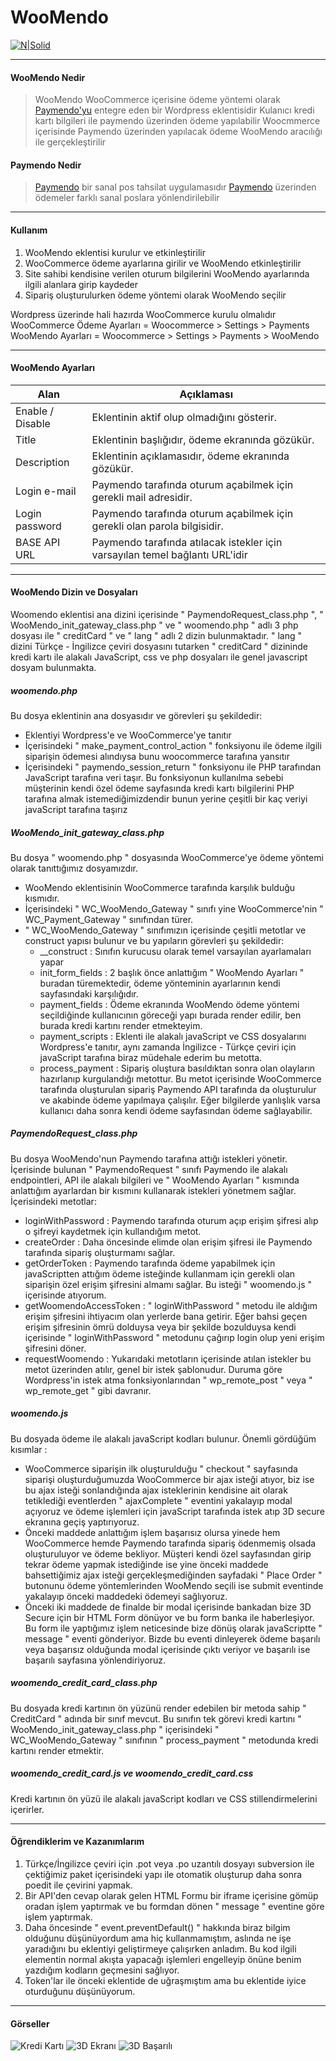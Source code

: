 # WooMendo
[![N|Solid](./assets/gri.png)](https://www.gri.net/)

---

#### WooMendo Nedir
> WooMendo WooCommerce içerisine ödeme yöntemi olarak [Paymendo'yu](https://www.paymendo.com/) entegre eden bir Wordpress eklentisidir
> Kulanıcı kredi kartı bilgileri ile paymendo üzerinden ödeme yapılabilir
> Woocmmerce içerisinde Paymendo üzerinden yapılacak ödeme WooMendo aracılığı ile gerçekleştirilir

#### Paymendo Nedir
>  [Paymendo](https://www.paymendo.com/) bir sanal pos tahsilat uygulamasıdır
>  [Paymendo](https://www.paymendo.com/) üzerinden ödemeler farklı sanal poslara yönlendirilebilir

---

#### Kullanım
1. WooMendo eklentisi kurulur ve etkinleştirilir 
2. WooCommerce ödeme ayarlarına girilir ve WooMendo etkinleştirilir
3. Site sahibi kendisine verilen oturum bilgilerini WooMendo ayarlarında ilgili alanlara girip kaydeder
4. Sipariş oluşturulurken ödeme yöntemi olarak WooMendo seçilir

Wordpress üzerinde hali hazırda WooCommerce kurulu olmalıdır
WooCommerce Ödeme Ayarları = Woocommerce > Settings > Payments
WooMendo Ayarları = Woocommerce > Settings > Payments > WooMendo

---

#### WooMendo Ayarları
| Alan | Açıklaması |
|----|----|
|Enable / Disable | Eklentinin aktif olup olmadığını gösterir.|
|Title|Eklentinin başlığıdır, ödeme ekranında gözükür.|
|Description|Eklentinin açıklamasıdır, ödeme ekranında gözükür.|
|Login e-mail|Paymendo tarafında oturum açabilmek için gerekli mail adresidir.|
|Login password|Paymendo tarafında oturum açabilmek için gerekli olan parola bilgisidir.|
|BASE API URL|Paymendo tarafında atılacak istekler için varsayılan temel bağlantı URL'idir|

---

#### WooMendo Dizin ve Dosyaları
Woomendo eklentisi ana dizini içerisinde " PaymendoRequest_class.php ", " WooMendo_init_gateway_class.php " ve " woomendo.php " adlı 3 php dosyası ile " creditCard "  ve " lang " adlı 2 dizin bulunmaktadır. " lang " dizini Türkçe - İngilizce çeviri dosyasını tutarken " creditCard " dizininde kredi kartı ile alakalı JavaScript, css ve php dosyaları ile genel javascript dosyam bulunmakta.

##### woomendo.php
Bu dosya eklentinin ana dosyasıdır ve görevleri şu şekildedir:
* Eklentiyi Wordpress'e ve WooCommerce'ye tanıtır
* İçerisindeki " make_payment_control_action " fonksiyonu ile ödeme ilgili siparişin ödemesi alındıysa bunu woocommerce tarafına yansıtır
* İçerisindeki " paymendo_session_return " fonksiyonu ile PHP tarafından JavaScript tarafına veri taşır. Bu fonksiyonun kullanılma sebebi müşterinin kendi özel ödeme sayfasında kredi kartı bilgilerini PHP tarafına almak istemediğimizdendir bunun yerine çeşitli bir kaç veriyi javaScript tarafına taşırız

##### WooMendo_init_gateway_class.php
Bu dosya " woomendo.php " dosyasında WooCommerce'ye ödeme yöntemi olarak tanıttığımız dosyamızdır. 
* WooMendo eklentisinin WooCommerce tarafında karşılık bulduğu kısmıdır. 
* İçerisindeki " WC_WooMendo_Gateway " sınıfı yine WooCommerce'nin " WC_Payment_Gateway " sınıfından türer.
* " WC_WooMendo_Gateway " sınıfımızın içerisinde çeşitli metotlar ve construct yapısı bulunur ve bu yapıların görevleri şu şekildedir:
    *    __construct : Sınıfın kurucusu olarak temel varsayılan ayarlamaları yapar
    *    init_form_fields : 2 başlık önce anlattığım " WooMendo Ayarları " buradan türemektedir, ödeme yönteminin ayarlarının kendi sayfasındaki karşılığıdır.
    *    payment_fields : Ödeme ekranında WooMendo ödeme yöntemi seçildiğinde kullanıcının göreceği yapı burada render edilir, ben burada kredi kartını render etmekteyim.
    *    payment_scripts : Eklenti ile alakalı javaScript ve CSS dosyalarını Wordpress'e tanıtır, aynı zamanda İngilizce - Türkçe çeviri için javaScript tarafına biraz müdehale ederim bu metotta. 
    *    process_payment : Sipariş oluştura basıldıktan sonra olan olayların hazırlanıp kurgulandığı metottur. Bu metot içerisinde WooCommerce tarafında oluşturulan sipariş Paymendo API tarafında da oluşturulur ve akabinde ödeme yapılmaya çalışılır. Eğer bilgilerde yanlışlık varsa kullanıcı daha sonra kendi ödeme sayfasından ödeme sağlayabilir.

##### PaymendoRequest_class.php
Bu dosya WooMendo'nun Paymendo tarafına attığı istekleri yönetir. İçerisinde bulunan " PaymendoRequest " sınıfı Paymendo ile alakalı endpointleri, API ile alakalı bilgileri ve " WooMendo Ayarları " kısmında anlattığım ayarlardan bir kısmını kullanarak istekleri yönetmem sağlar. İçerisindeki metotlar:
* loginWithPassword : Paymendo tarafında oturum açıp erişim şifresi alıp o şifreyi kaydetmek için kullandığım metot.
* createOrder : Daha öncesinde elimde olan erişim şifresi ile Paymendo tarafında sipariş oluşturmamı sağlar.
* getOrderToken : Paymendo tarafında ödeme yapabilmek için javaScriptten attığım ödeme isteğinde kullanmam için gerekli olan siparişin özel erişim şifresini almamı sağlar. Bu isteği " woomendo.js " içerisinde atıyorum.
* getWoomendoAccessToken : " loginWithPassword " metodu ile aldığım erişim şifresini ihtiyacım olan yerlerde bana getirir. Eğer bahsi geçen erişim şifresinin ömrü dolduysa veya bir şekilde bozulduysa kendi içerisinde " loginWithPassword " metodunu çağırıp login olup yeni erişim şifresini döner.
* requestWoomendo : Yukarıdaki metotların içerisinde atılan istekler bu metot üzerinden atılır, genel bir istek şablonudur. Duruma göre Wordpress'in istek atma fonksiyonlarından " wp_remote_post " veya " wp_remote_get " gibi davranır.

##### woomendo.js
Bu dosyada ödeme ile alakalı javaScript kodları bulunur. Önemli gördüğüm kısımlar :
* WooCommerce siparişin ilk oluşturulduğu " checkout " sayfasında siparişi oluşturduğumuzda WooCommerce bir ajax isteği atıyor, biz ise bu ajax isteği sonlandığında ajax isteklerinin kendisine ait olarak tetiklediği eventlerden " ajaxComplete " eventini yakalayıp modal açıyoruz ve ödeme işlemleri için javaScript tarafında istek atıp 3D secure ekranına geçiş yaptırıyoruz.
* Önceki maddede anlattığım işlem başarısız olursa yinede hem WooCommerce hemde Paymendo tarafında sipariş ödenmemiş olsada oluşturuluyor ve ödeme bekliyor. Müşteri kendi özel sayfasından girip tekrar ödeme yapmak istediğinde ise yine önceki maddede bahsettiğimiz ajax isteği gerçekleşmediğinden sayfadaki " Place Order " butonunu ödeme yöntemlerinden WooMendo seçili ise submit eventinde yakalayıp önceki maddedeki ödemeyi sağlıyoruz. 
* Önceki iki maddede de finalde bir modal içerisinde bankadan bize 3D Secure için bir HTML Form dönüyor ve bu form banka ile haberleşiyor. Bu form ile yaptığımız işlem neticesinde bize dönüş olarak javaScriptte " message " eventi gönderiyor. Bizde bu eventi dinleyerek ödeme başarılı veya başarısız olduğunda modal içerisinde çıktı veriyor ve başarılı ise başarılı sayfasına yönlendiriyoruz.

##### woomendo_credit_card_class.php
Bu dosyada kredi kartının ön yüzünü render edebilen bir metoda sahip " CreditCard " adında bir sınıf mevcut. 
Bu sınıfın tek görevi kredi kartını " WooMendo_init_gateway_class.php " içerisindeki " WC_WooMendo_Gateway " sınıfının " process_payment " metodunda kredi kartını render etmektir.

##### woomendo_credit_card.js ve woomendo_credit_card.css
Kredi kartının ön yüzü ile alakalı javaScript kodları ve CSS stillendirmelerini içerirler.

---

#### Öğrendiklerim ve Kazanımlarım
1. Türkçe/İngilizce çeviri için .pot veya .po uzantılı dosyayı subversion ile çektiğimiz paket içerisindeki yapı ile otomatik oluşturup daha sonra poedit ile çevirini yapmak.
2. Bir API'den cevap olarak gelen HTML Formu bir iframe içerisine gömüp oradan işlem yaptırmak ve bu formdan dönen " message " eventine göre işlem yaptırmak.
3. Daha öncesinde " event.preventDefault() " hakkında biraz bilgim olduğunu düşünüyordum ama hiç kullanmamıştım, aslında ne işe yaradığını bu eklentiyi geliştirmeye çalışırken anladım. Bu kod ilgili elementin normal akışta yapacağı işlemleri engelleyip önüne benim yazdığım kodların geçmesini sağlıyor.
4. Token'lar ile önceki eklentide de uğraşmıştım ama bu eklentide iyice oturduğunu düşünüyorum.


---

#### Görseller

![Kredi Kartı](./assets/credit_card.jpg)
![3D Ekranı](./assets/3d.jpg)
![3D Başarılı](./assets/3dsuccess.jpg)
